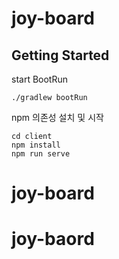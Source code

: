 #  joy-board

## Getting Started
start BootRun
```
./gradlew bootRun
```

npm 의존성 설치 및 시작
```
cd client
npm install
npm run serve
```
# joy-board
# joy-baord

